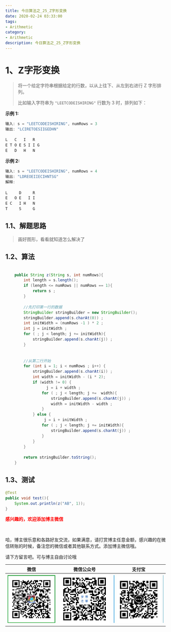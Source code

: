 ```yaml
---
title: 今日算法之_25_Z字形变换
date: 2020-02-24 03:33:00
tags: 
- Arithmetic
category: 
- Arithmetic
description: 今日算法之_25_Z字形变换
---
```




# 1、Z字形变换
> 将一个给定字符串根据给定的行数，以从上往下、从左到右进行 Z 字形排列。   
>
> 比如输入字符串为 `"LEETCODEISHIRING"` 行数为 3 时，排列如下：



**示例 1:**

```java
输入: s = "LEETCODEISHIRING", numRows = 3
输出: "LCIRETOESIIGEDHN"

L   C   I   R
E T O E S I I G
E   D   H   N
```

**示例 2:**

```java
输入: s = "LEETCODEISHIRING", numRows = 4
输出: "LDREOEIIECIHNTSG"
解释:

L     D     R
E   O E   I I
E C   I H   N
T     S     G
```



## 1.1、解题思路 

> 画好图形，看看就知道怎么解决了 



## 1.2、算法

```java

    public String z(String s, int numRows){
        int length = s.length();
        if (length <= numRows || numRows == 1){
            return s ;
        }

        //先打印第一行的数据
        StringBuilder stringBuilder = new StringBuilder();
        stringBuilder.append(s.charAt(0)) ;
        int initWidth = (numRows -1 ) * 2 ;
        int j = initWidth ;
        for ( ; j < length; j += initWidth){
            stringBuilder.append(s.charAt(j)) ;
        }


        //从第二行开始
        for (int i = 1; i < numRows ; i++) {
            stringBuilder.append(s.charAt(i)) ;
            int width = initWidth - (i * 2);
            if (width != 0) {
                  j = i + width ;
                for ( ; j < length; j +=  width){
                    stringBuilder.append(s.charAt(j)) ;
                    width = initWidth - width ;
                }
            } else {
                 j = i + initWidth ;
                for ( ; j < length; j += initWidth){
                    stringBuilder.append(s.charAt(j)) ;
                }
            }
        }

        return stringBuilder.toString();
    }
```




## 1.3、测试 

```java
@Test
public void test(){
    System.out.println(z("AB", 1));
}


```








  **<font  color="red">感兴趣的，欢迎添加博主微信 </font>**       

​    

哈，博主很乐意和各路好友交流，如果满意，请打赏博主任意金额，感兴趣的在微信转账的时候，备注您的微信或者其他联系方式。添加博主微信哦。    

请下方留言吧。可与博主自由讨论哦   



|微信 | 微信公众号|支付宝|
|:-------:|:-------:|:------:|
| ![微信](https://raw.githubusercontent.com/HealerJean/HealerJean.github.io/master/assets/img/tctip/weixin.jpg)|![微信公众号](https://raw.githubusercontent.com/HealerJean/HealerJean.github.io/master/assets/img/my/qrcode_for_gh_a23c07a2da9e_258.jpg)|![支付宝](https://raw.githubusercontent.com/HealerJean/HealerJean.github.io/master/assets/img/tctip/alpay.jpg) |



<link rel="stylesheet" href="https://unpkg.com/gitalk/dist/gitalk.css">

<script src="https://unpkg.com/gitalk@latest/dist/gitalk.min.js"></script> 
<div id="gitalk-container"></div>    
 <script type="text/javascript">
    var gitalk = new Gitalk({
		clientID: `1d164cd85549874d0e3a`,
		clientSecret: `527c3d223d1e6608953e835b547061037d140355`,
		repo: `HealerJean.github.io`,
		owner: 'HealerJean',
		admin: ['HealerJean'],
		id: 'AAAAAAAAAAAAAAA',
    });
    gitalk.render('gitalk-container');
</script> 
